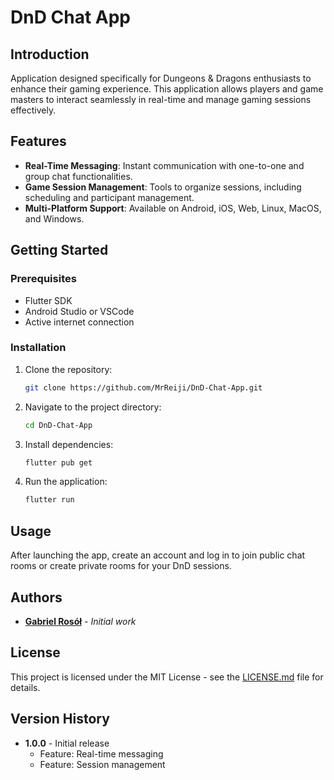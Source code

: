 # DnD Chat App

## Introduction
Application designed specifically for Dungeons & Dragons enthusiasts to enhance their gaming experience. This application allows players and game masters to interact seamlessly in real-time and manage gaming sessions effectively.

## Features
- **Real-Time Messaging**: Instant communication with one-to-one and group chat functionalities.
- **Game Session Management**: Tools to organize sessions, including scheduling and participant management.
- **Multi-Platform Support**: Available on Android, iOS, Web, Linux, MacOS, and Windows.

## Getting Started
### Prerequisites
- Flutter SDK
- Android Studio or VSCode
- Active internet connection

### Installation
1. Clone the repository:
   ```bash
   git clone https://github.com/MrReiji/DnD-Chat-App.git
   ```
2. Navigate to the project directory:
   ```bash
   cd DnD-Chat-App
   ```
3. Install dependencies:
   ```bash
   flutter pub get
   ```
4. Run the application:
   ```bash
   flutter run
   ```

## Usage
After launching the app, create an account and log in to join public chat rooms or create private rooms for your DnD sessions.


## Authors
- **[Gabriel Rosół](https://github.com/MrReiji)** - *Initial work*

## License
This project is licensed under the MIT License - see the [LICENSE.md](LICENSE) file for details.

## Version History
- **1.0.0** - Initial release
  - Feature: Real-time messaging
  - Feature: Session management

